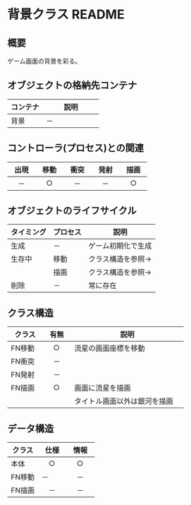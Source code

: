 # 背景クラス README

## 概要
ゲーム画面の背景を彩る。

## オブジェクトの格納先コンテナ
| コンテナ | 説明　　　　　 |
|----------|----------------|
| 背景　　 | －　　　　　　 |

## コントローラ(プロセス)との関連
| 出現 | 移動 | 衝突 | 発射 | 描画 |
|------|------|------|------|------|
|　－　|　○　|　－　|　－　|　○　|

## オブジェクトのライフサイクル
| タイミング | プロセス | 説明　　　　　　　 |
|------------|----------|--------------------|
| 生成     　| －　　　 | ゲーム初期化で生成 |
| 生存中　　 | 移動　　 | クラス構造を参照→ |
| 　　　　　 | 描画　　 | クラス構造を参照→ |
| 削除   　　| －　　　 | 常に存在　　　　　 |

## クラス構造
| クラス | 有無 | 説明　　　　　　　　　　　　 |
|--------|------|------------------------------|
| FN移動 |　○　| 流星の画面座標を移動　　　　 |
| FN衝突 |　－　|　　　　　　　　　　　　　　　|
| FN発射 |　－　|　　　　　　　　　　　　　　　|
| FN描画 |　○　| 画面に流星を描画　　　　　　 |
|　　　　|　　　| タイトル画面以外は銀河を描画 |

## データ構造
| クラス | 仕様 | 情報 |
|--------|------|------|
| 本体   |　○　|　○　| 
| FN移動 |  －  |　－　|
| FN描画 |　－　|　－　|